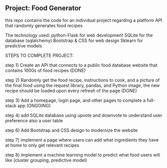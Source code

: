 <h2> Project: Food Generator</h2>

this repo contains the code for an individual project regarding a platform API that randomly generates food recipes

The technology used: python-Flask for web development SQLite for the database (sqlalchemy) Bootstrap & CSS for web design Sklearn for predictive models

STEPS TO COMPLETE PROJECT:

step 1) Create an API that connects to a public food database website that contains 1000s of food recipes (DONE)

step 2) Randomly get the food recipe, instructions to cook, and a picture of the final food using the request library, pandas, and Python image, the new recipe should be loaded upon every refresh of the page (DONE)

step 3) Add a homepage, login page, and other pages to complete a full-stack app (ONGOING)

step 4) add SQLite database using upvote and downvote to understand user preference also a user table

step 6) Add Bootstrap and CSS design to modernize the website

step 7) implement a page where users can add what ingredients they have at home to only get relevant recipes

step 8) implement a machine learning model to predict what food users will like (cluster grouping, predictive model)

